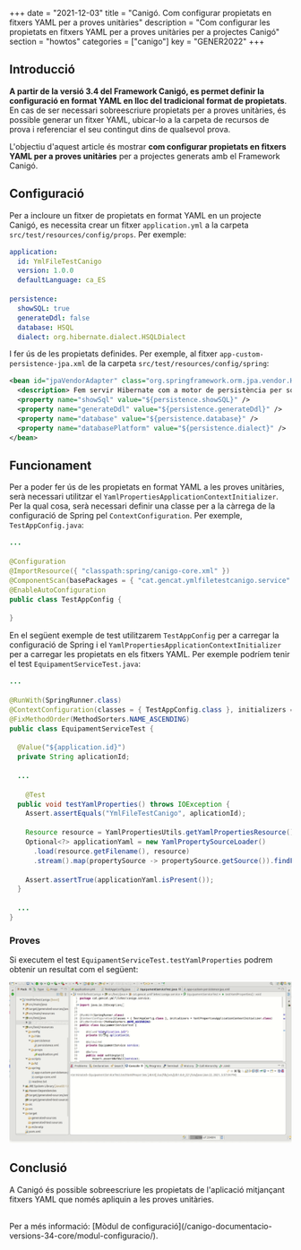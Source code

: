 +++
date        = "2021-12-03"
title       = "Canigó. Com configurar propietats en fitxers YAML per a proves unitàries"
description = "Com configurar les propietats en fitxers YAML per a proves unitàries per a projectes Canigó"
section     = "howtos"
categories  = ["canigo"]
key         = "GENER2022"
+++


## Introducció

**A partir de la versió 3.4 del Framework Canigó, es permet definir la configuració en format YAML en lloc del
tradicional format de propietats**. En cas de ser necessari sobreescriure propietats per a proves unitàries, és
possible generar un fitxer YAML, ubicar-lo a la carpeta de recursos de prova i referenciar el seu contingut
dins de qualsevol prova.

L'objectiu d'aquest article és mostrar **com configurar propietats en fitxers YAML per a proves unitàries** per a
projectes generats amb el Framework Canigó.

## Configuració

Per a incloure un fitxer de propietats en format YAML en un projecte Canigó, es necessita crear un fitxer `application.yml`
a la carpeta `src/test/resources/config/props`. Per exemple:

```yaml
application:
  id: YmlFileTestCanigo
  version: 1.0.0
  defaultLanguage: ca_ES

persistence:
  showSQL: true
  generateDdl: false
  database: HSQL
  dialect: org.hibernate.dialect.HSQLDialect
```

I fer ús de les propietats definides. Per exemple, al fitxer `app-custom-persistence-jpa.xml` de la carpeta `src/test/resources/config/spring`:

```xml
<bean id="jpaVendorAdapter" class="org.springframework.orm.jpa.vendor.HibernateJpaVendorAdapter">
  <description> Fem servir Hibernate com a motor de persistència per sota de JPA. </description>
  <property name="showSql" value="${persistence.showSQL}" />
  <property name="generateDdl" value="${persistence.generateDdl}" />
  <property name="database" value="${persistence.database}" />
  <property name="databasePlatform" value="${persistence.dialect}" />
</bean>
```

## Funcionament

Per a poder fer ús de les propietats en format YAML a les proves unitàries, serà necessari utilitzar el
`YamlPropertiesApplicationContextInitializer`. Per la qual cosa, serà necessari definir una classe per a la càrrega
de la configuració de Spring pel `ContextConfiguration`. Per exemple, `TestAppConfig.java`:

```java
...

@Configuration
@ImportResource({ "classpath:spring/canigo-core.xml" })
@ComponentScan(basePackages = { "cat.gencat.ymlfiletestcanigo.service" })
@EnableAutoConfiguration
public class TestAppConfig {

}
```

En el següent exemple de test utilitzarem `TestAppConfig` per a carregar la configuració de Spring i el `YamlPropertiesApplicationContextInitializer`
per a carregar les propietats en els fitxers YAML. Per exemple podríem tenir el test `EquipamentServiceTest.java`:

```java
...

@RunWith(SpringRunner.class)
@ContextConfiguration(classes = { TestAppConfig.class }, initializers = YamlPropertiesApplicationContextInitializer.class)
@FixMethodOrder(MethodSorters.NAME_ASCENDING)
public class EquipamentServiceTest {

  @Value("${application.id}")
  private String aplicationId;

  ...

	@Test
  public void testYamlProperties() throws IOException {
    Assert.assertEquals("YmlFileTestCanigo", aplicationId);

    Resource resource = YamlPropertiesUtils.getYamlPropertiesResource();
    Optional<?> applicationYaml = new YamlPropertySourceLoader()
      .load(resource.getFilename(), resource)
      .stream().map(propertySource -> propertySource.getSource()).findFirst();

    Assert.assertTrue(applicationYaml.isPresent());
  }

  ...
}
```

### Proves 

Si executem el test `EquipamentServiceTest.testYamlProperties` podrem obtenir un resultat com el següent:

![Spring Yaml Test Ejemplo 1](/images/howtos/2021-01-16_spring_yaml_test_example1.gif)

## Conclusió

A Canigó és possible sobreescriure les propietats de l'aplicació mitjançant fitxers YAML que només apliquin a les proves unitàries.

<br/>
Per a més informació: [Mòdul de configuració](/canigo-documentacio-versions-34-core/modul-configuracio/).

